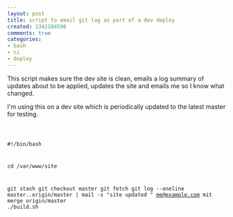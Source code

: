 ```yaml
---
layout: post
title: script to email git log as part of a dev deploy
created: 1342104596
comments: true
categories:
- bash
- ci
- deploy
---
```

This script makes sure the dev site is clean, emails a log summary of updates about to be applied, updates the site and emails me so I know what changed.

I'm using this on a dev site which is periodically updated to the latest master for testing.

<code>

#!/bin/bash

cd /var/www/site

git stash
git checkout master
git fetch
git log --oneline master..origin/master | mail -s "site updated " me@example.com
mit merge origin/master
./build.sh

</code>
